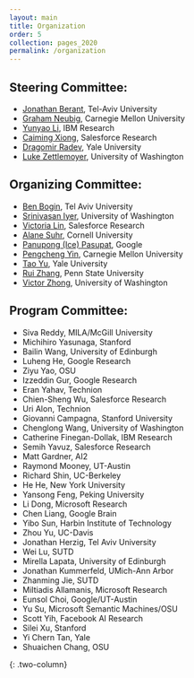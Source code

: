 ```yaml
---
layout: main
title: Organization
order: 5
collection: pages_2020
permalink: /organization
---
```

## Steering Committee:
- [Jonathan Berant](http://www.cs.tau.ac.il/~joberant/), Tel-Aviv University
- [Graham Neubig](http://www.phontron.com/), Carnegie Mellon University
- [Yunyao Li](https://researcher.watson.ibm.com/researcher/view.php?person=us-yunyaoli), IBM Research
- [Caiming Xiong](http://www.stat.ucla.edu/~caiming/), Salesforce Research
- [Dragomir Radev](https://www.cs.yale.edu/homes/radev/), Yale University
- [Luke Zettlemoyer](https://www.cs.washington.edu/people/faculty/lsz), University of Washington

## Organizing Committee:
- [Ben Bogin](https://benbogin.github.io/), Tel Aviv University 
- [Srinivasan Iyer](http://sriniiyer.github.io/), University of Washington
- [Victoria Lin](http://victorialin.net/), Salesforce Research
- [Alane Suhr](http://alanesuhr.com/), Cornell University
- [Panupong (Ice) Pasupat](https://ppasupat.github.io/), Google
- [Pengcheng Yin](http://pcyin.me/), Carnegie Mellon University
- [Tao Yu](https://taoyds.github.io/), Yale University
- [Rui Zhang](https://ryanzhumich.github.io/), Penn State University
- [Victor Zhong](https://www.victorzhong.com/), University of Washington

## Program Committee:

- Siva Reddy, MILA/McGill University
- Michihiro Yasunaga, Stanford
- Bailin Wang, University of Edinburgh
- Luheng He, Google Research
- Ziyu Yao, OSU
- Izzeddin Gur, Google Research
- Eran Yahav, Technion
- Chien-Sheng Wu, Salesforce Research
- Uri Alon, Technion
- Giovanni Campagna, Stanford University
- Chenglong Wang, University of Washington
- Catherine Finegan-Dollak, IBM Research
- Semih Yavuz, Salesforce Research
- Matt Gardner, AI2
- Raymond Mooney, UT-Austin
- Richard Shin, UC-Berkeley
- He He, New York University
- Yansong Feng, Peking University
- Li Dong, Microsoft Research
- Chen Liang, Google Brain
- Yibo Sun, Harbin Institute of Technology
- Zhou Yu, UC-Davis
- Jonathan Herzig, Tel Aviv University
- Wei Lu, SUTD
- Mirella Lapata, University of Edinburgh
- Jonathan Kummerfeld, UMich-Ann Arbor
- Zhanming Jie, SUTD
- Miltiadis Allamanis, Microsoft Research
- Eunsol Choi, Google/UT-Austin
- Yu Su, Microsoft Semantic Machines/OSU
- Scott Yih, Facebook AI Research
- Silei Xu, Stanford
- Yi Chern Tan, Yale
- Shuaichen Chang, OSU


{: .two-column}
